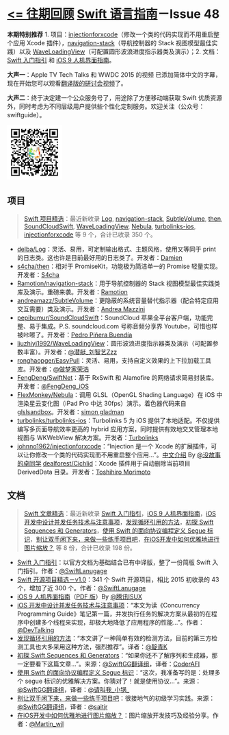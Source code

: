 **[<= 往期回顾](https://github.com/ipader/SwiftGuide/blob/master/weekly/README.md)**
[Swift 语言指南](https://github.com/ipader/SwiftGuide)－Issue 48
===
**本期特别推荐** 1. 项目：[injectionforxcode](https://github.com/johnno1962/injectionforxcode)（修改一个类的代码实现而不用重启整个应用 Xcode 插件），[navigation-stack](https://github.com/Ramotion/navigation-stack)（导航控制器的 Stack 视图模型最佳实践）以及 [WaveLoadingView](https://github.com/liuzhiyi1992/WaveLoadingView)（可配置圆形波浪进度指示器类及演示）；2. 文档：[Swift 入门指引](http://dev.swiftguide.cn/archive/getting-started-in-swift_v1.0.html) 和 [iOS 9 人机界面指南](https://isux.tencent.com/?s=iOS+9+人机界面指南)。

**大声一**：Apple TV Tech Talks 和 WWDC 2015 的视频 已添加简体中文的字幕，现在开始您可以观看[翻译版的研讨会视频](https://developer.apple.com/videos/)了。

**大声二**：终于决定建一个公众服务号了，用途除了方便移动端获取 Swift 优质资源外，同时考虑为不同层级用户提供些个性化定制服务。欢迎关注（公众号：swiftguide）。

![](../archive/weixin-swiftlanguage.jpg)


## 项目
> [Swift 项目精选](https://github.com/ipader/SwiftGuide/blob/master/Featured.md)：最近新收录 [Log](https://github.com/delba/Log), [navigation-stack](https://github.com/Ramotion/navigation-stack), [SubtleVolume](https://github.com/andreamazz/SubtleVolume), [then](https://github.com/s4cha/then), [SoundCloudSwift](https://github.com/pepibumur/SoundCloudSwift), [WaveLoadingView](https://github.com/liuzhiyi1992/WaveLoadingView), [Nebula](https://github.com/FlexMonkey/Nebula), [turbolinks-ios](https://github.com/turbolinks/turbolinks-ios), [injectionforxcode](https://github.com/johnno1962/injectionforxcode) 等 9 个，合计已收录 350 个。

* [delba/Log](https://github.com/delba/Log)：灵活、易用，可定制输出格式、主题风格，使用又等同于 print 的日志类。这也许是目前最好用的日志类了。开发者：[Damien](https://github.com/delba)
* [s4cha/then](https://github.com/s4cha/then)：相对于 PromiseKit，功能极为简洁单一的 Promise 轻量实现。开发者：[S4cha](https://github.com/s4cha)
* [Ramotion/navigation-stack](https://github.com/Ramotion/navigation-stack)：用于导航控制器的 Stack 视图模型最佳实践类库及演示。重磅来袭。开发者：[Ramotion](https://github.com/Ramotion)
* [andreamazz/SubtleVolume](https://github.com/andreamazz/SubtleVolume)：更隐蔽的系统音量替代指示器（配合特定应用交互需要）类及演示。开发者：[Andrea Mazzini](https://github.com/andreamazz)
* [pepibumur/SoundCloudSwift](https://github.com/pepibumur/SoundCloudSwift)：SoundCloud 苹果全平台客户端，功能完整、易于集成。P.S. soundcloud.com 号称音频分享界 Youtube，可惜也样被咔嚓了。开发者：[Pedro Piñera Buendía](https://github.com/pepibumur)
* [liuzhiyi1992/WaveLoadingView](https://github.com/liuzhiyi1992/WaveLoadingView)：圆形波浪进度指示器类及演示（可配置参数丰富）。开发者：[@潜艇_刘智艺Zzz](http://weibo.com/525567789)
* [ronghaopger/EasyPull](https://github.com/ronghaopger/EasyPull)：灵活、易用，支持自定义效果的上下拉加载工具库。开发者：[@做梦家荣浩](http://weibo.com/u/1922154151)
* [FengDeng/SwiftNet](https://github.com/FengDeng/SwiftNet)：基于 RxSwift 和 Alamofire 的网络请求简易封装库。开发者：[@FengDeng_iOS](http://weibo.com/FengDeng1219)
* [FlexMonkey/Nebula](https://github.com/FlexMonkey/Nebula)：调用 GLSL（OpenGL Shading Language）在 iOS 中渲染星云变化图（iPad Pro 中达 30fps）演示。着色器代码来自[glslsandbox](http://glslsandbox.com/e#31308.0)。开发者：[simon gladman](https://github.com/FlexMonkey)
* [turbolinks/turbolinks-ios](https://github.com/turbolinks/turbolinks-ios)：Turbolinks 5 为 iOS 提供了本地适配。不仅提供编写多页面导航效率更高的 hybrid 应用方案，同时提供有效地交叉管理本地视图与 WKWebView 解决方案。开发者：[Turbolinks](https://github.com/turbolinks)
* [johnno1962/injectionforxcode](https://github.com/johnno1962/injectionforxcode)：“Injection 是一个 Xcode 的扩展插件，可以让你修改一个类的代码实现而不用重启整个应用...”。[中文介绍](http://www.jianshu.com/p/27be46d5e5d4) By [@没故事的卓同学](http://weibo.com/u/1926303682)
[dealforest/Cichlid](https://github.com/dealforest/Cichlid)：Xcode 插件用于自动删除当前项目 DerivedData 目录。开发者：[Toshihiro Morimoto](https://github.com/dealforest)

## 文档
> [Swift 文章精选](https://github.com/ipader/SwiftGuide/blob/master/Featured-Articles.md)：最近新收录 [Swift 入门指引](http://dev.swiftguide.cn/archive/getting-started-in-swift_v1.0.html)，[iOS 9 人机界面指南](https://isux.tencent.com/?s=iOS+9+人机界面指南)，[iOS 开发中设计并发任务技术与注意事项](http://geek.csdn.net/news/detail/60236)，[发现循环引用的方法](http://swift.gg/2016/03/09/a-trick-to-discover-retain-cycles/)，[初探 Swift Sequences 和 Generators](http://swift.gg/2016/03/10/experimenting-with-swift-2-sequencetype-generatortype/)，[使用 Swift 的面向协议编程定义 Segue 标识](http://swift.gg/2016/02/01/protocol-oriented-segue-identifiers-swift/)，[别让双手闲下来，来做一些练手项目吧](http://swift.gg/2016/03/08/how-to-start-an-ios-app-portfolio/)，[在iOS开发中如何优雅地进行图片缩放？](http://www.jianshu.com/p/af2d471f7b9c) 等 8 份，合计已收录 198 份。

* [Swift 入门指引](http://dev.swiftguide.cn/archive/getting-started-in-swift_v1.0.html)：以官方文档为基础结合已有中译版，整了一份简版 Swift 入门指引。作者：[@SwiftLanugage](http://weibo.com/swiftlanguage)
* [Swift 开源项目精选－v1.0](http://dev.swiftguide.cn/archive/featured-open-source-projects-in-swift_v1.0.html)：341 个 Swift 开源项目，相比 2015 初收录的 43 个，增加了近 300 个。作者：[@SwiftLanugage](http://weibo.com/swiftlanguage)
* [iOS 9 人机界面指南](https://isux.tencent.com/?s=iOS+9+人机界面指南)（[PDF 版](http://ixdc.org/2016/files/ISUX[译]iOS9%20human%20Interface%20Guideline.pdf)）By [@腾讯ISUX](http://weibo.com/txisux)
* [iOS 开发中设计并发任务技术与注意事项](http://geek.csdn.net/news/detail/60236)：“本文为读《Concurrency Programming Guide》笔记第一篇，并发执行任务的解决方案从最初的在程序中创建多个线程来实现，却极大地降低了应用程序的性能...”。作者：[@DevTalking](http://weibo.com/jacefu)
* [发现循环引用的方法](http://swift.gg/2016/03/09/a-trick-to-discover-retain-cycles/)：“本文讲了一种简单有效的检测方法，目前的第三方检测工具也大多采用这种方法，强烈推荐”。译者：[@靛青K](http://weibo.com/DianQK)
* [初探 Swift Sequences 和 Generators](http://swift.gg/2016/03/10/experimenting-with-swift-2-sequencetype-generatortype/)：“如果你还不了解序列和生成器，那一定要看下这篇文章...”。来源：[@SwiftGG翻译组](http://weibo.com/swiftguide)，译者：[CoderAFI](http://coderafi.github.io)
* [使用 Swift 的面向协议编程定义 Segue 标识](http://swift.gg/2016/02/01/protocol-oriented-segue-identifiers-swift/)：“这次，我准备写的是：处理多个 segue 标识的优雅解决方案。你猜对了！就是使用协议...”。来源：[@SwiftGG翻译组](http://weibo.com/swiftguide)，译者：[@请叫我_小锅_](http://weibo.com/swiftyper)
* [别让双手闲下来，来做一些练手项目吧](http://swift.gg/2016/03/08/how-to-start-an-ios-app-portfolio/)：很接地气的初级学习实践。来源：[@SwiftGG翻译组](http://weibo.com/swiftguide)，译者：[@saitjr](http://weibo.com/u/1918545437)
* [在iOS开发中如何优雅地进行图片缩放？](http://www.jianshu.com/p/af2d471f7b9c)：图片缩放开发技巧及经验分享。作者：[@Martin_wjl](http://weibo.com/u/5419850564)